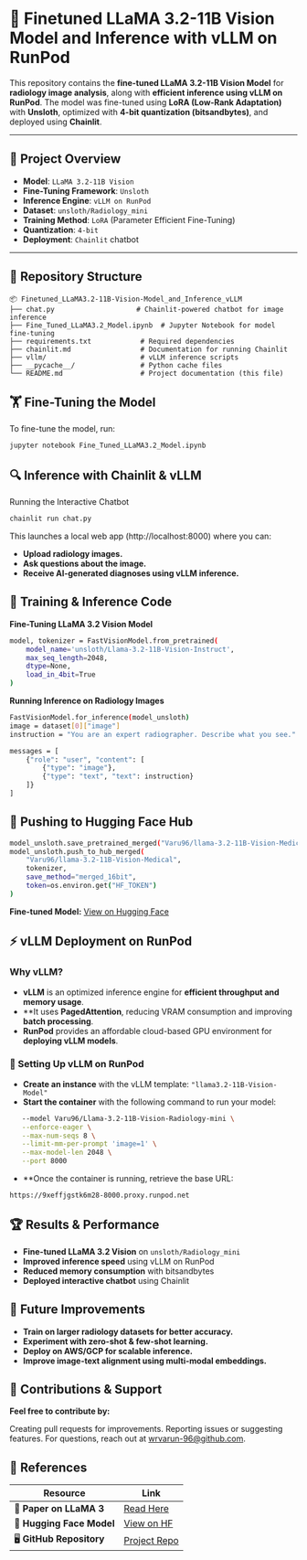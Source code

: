 # 🚀 Finetuned LLaMA 3.2-11B Vision Model and Inference with vLLM on RunPod

This repository contains the **fine-tuned LLaMA 3.2-11B Vision Model** for **radiology image analysis**, along with **efficient inference using vLLM on RunPod**. The model was fine-tuned using **LoRA (Low-Rank Adaptation)** with **Unsloth**, optimized with **4-bit quantization (bitsandbytes)**, and deployed using **Chainlit**.

---

## 📖 **Project Overview**
- **Model**: `LLaMA 3.2-11B Vision`
- **Fine-Tuning Framework**: `Unsloth`
- **Inference Engine**: `vLLM on RunPod`
- **Dataset**: `unsloth/Radiology_mini`
- **Training Method**: `LoRA` (Parameter Efficient Fine-Tuning)
- **Quantization**: `4-bit`
- **Deployment**: `Chainlit` chatbot

---

## 📂 **Repository Structure**
```plaintext
📦 Finetuned_LLaMA3.2-11B-Vision-Model_and_Inference_vLLM
├── chat.py                    # Chainlit-powered chatbot for image inference
├── Fine_Tuned_LLaMA3.2_Model.ipynb  # Jupyter Notebook for model fine-tuning
├── requirements.txt            # Required dependencies
├── chainlit.md                 # Documentation for running Chainlit
├── vllm/                       # vLLM inference scripts
├── __pycache__/                # Python cache files
└── README.md                   # Project documentation (this file)
```

## 🏋️ Fine-Tuning the Model

To fine-tune the model, run:

```sh
jupyter notebook Fine_Tuned_LLaMA3.2_Model.ipynb
```

## 🔍 Inference with Chainlit & vLLM

Running the Interactive Chatbot

```sh
chainlit run chat.py
```
This launches a local web app (http://localhost:8000) where you can:

- **Upload radiology images.**
- **Ask questions about the image.**
- **Receive AI-generated diagnoses using vLLM inference.**

## 📜 Training & Inference Code

**Fine-Tuning LLaMA 3.2 Vision Model**

```sh
model, tokenizer = FastVisionModel.from_pretrained(
    model_name='unsloth/Llama-3.2-11B-Vision-Instruct',
    max_seq_length=2048,
    dtype=None,
    load_in_4bit=True
)
```

**Running Inference on Radiology Images**
```sh
FastVisionModel.for_inference(model_unsloth)
image = dataset[0]["image"]
instruction = "You are an expert radiographer. Describe what you see."

messages = [
    {"role": "user", "content": [
        {"type": "image"},
        {"type": "text", "text": instruction}
    ]}
]
```

## 🚀 Pushing to Hugging Face Hub
```sh
model_unsloth.save_pretrained_merged("Varu96/llama-3.2-11B-Vision-Medical", tokenizer)
model_unsloth.push_to_hub_merged(
    "Varu96/llama-3.2-11B-Vision-Medical",
    tokenizer,
    save_method="merged_16bit",
    token=os.environ.get("HF_TOKEN")
)
```
 **Fine-tuned Model:** [View on Hugging Face](https://huggingface.co/Varu96/llama-3.2-11B-Vision-Medical)

## ⚡ vLLM Deployment on RunPod
### Why vLLM?
- **vLLM** is an optimized inference engine for **efficient throughput and memory usage**.
- **It uses **PagedAttention**, reducing VRAM consumption and improving **batch processing**.
- **RunPod** provides an affordable cloud-based GPU environment for **deploying vLLM models**.
  
### 🚀 Setting Up vLLM on RunPod

- **Create an instance** with the vLLM template: `"llama3.2-11B-Vision-Model"`
- **Start the container** with the following command to run your model:
```sh
   --model Varu96/Llama-3.2-11B-Vision-Radiology-mini \
   --enforce-eager \
   --max-num-seqs 8 \
   --limit-mm-per-prompt 'image=1' \
   --max-model-len 2048 \
   --port 8000
```
- **Once the container is running, retrieve the base URL:
```sh
https://9xeffjgstk6m28-8000.proxy.runpod.net
```

## 🏆 Results & Performance

- **Fine-tuned LLaMA 3.2 Vision** on `unsloth/Radiology_mini`
- **Improved inference speed** using vLLM on RunPod
- **Reduced memory consumption** with bitsandbytes
- **Deployed interactive chatbot** using Chainlit


## 🎯 Future Improvements
- **Train on larger radiology datasets for better accuracy.**
- **Experiment with zero-shot & few-shot learning.**
- **Deploy on AWS/GCP for scalable inference.**
- **Improve image-text alignment using multi-modal embeddings.**

## 🤝 Contributions & Support
**Feel free to contribute by:**

Creating pull requests for improvements.
Reporting issues or suggesting features.
For questions, reach out at wrvarun-96@github.com.

## 🔗 References
| Resource | Link |
|----------|------|
| 📜 **Paper on LLaMA 3** | [Read Here](https://arxiv.org/abs/2302.13971) |
| 🤖 **Hugging Face Model** | [View on HF](https://huggingface.co/Varu96/llama-3.2-11B-Vision-Medical) |
| 🖥️ **GitHub Repository** | [Project Repo](https://github.com/wrvarun-96/Finetuned_LLaMA3.2-11B-Vision-Model_and_Inference_vLLM) |








